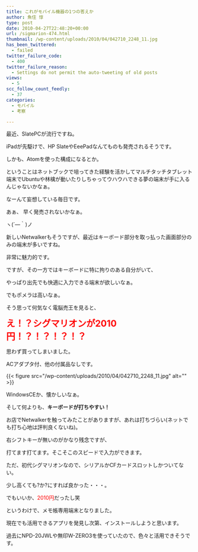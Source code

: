 ```yaml
---
title: これがモバイル機器の1つの答えか
author: 魚住 惇
type: post
date: 2010-04-27T22:48:20+00:00
url: /sigmarion-474.html
thumbnail: /wp-content/uploads/2010/04/042710_2248_11.jpg
has_been_twittered:
  - failed
twitter_failure_code:
  - 400
twitter_failure_reason:
  - Settings do not permit the auto-tweeting of old posts
views:
  - 5
scc_follow_count_feedly:
  - 37
categories:
  - モバイル
  - 考察

---
```

最近、SlatePCが流行ですね。</p> 

<!--more-->

iPadが先駆けで、HP SlateやEeePadなんてものも発売されるそうです。</p> 

しかも、Atomを使った構成になるとか。</p> 

ということはネットブックで培ってきた経験を活かしてマルチタッチタブレット端末でUbuntuや林檎が動いたりしちゃってウハウハできる夢の端末が手に入るんじゃないかなぁ。</p> 

なーんて妄想している毎日です。</p> 

あぁ、 早く発売されないかなぁ。

ヽ(´―｀)ノ</p> 

新しいNetwalkerもそうですが、最近はキーボード部分を取っ払った画面部分のみの端末が多いですね。</p> 

非常に魅力的です。</p> 

ですが、その一方ではキーボードに特に拘りのある自分がいて、</p> 

やっぱり出先でも快適に入力できる端末が欲しいなぁ。

でもポメラは高いなぁ。</p> 

そう思って何気なく電脳売王を見ると、</p> 

<span style="color: red; font-size: 18pt;"><b>え！？シグマリオンが2010円！？！？！？！？</b></span></p> 

思わず買ってしまいました。

ACアダプタ付、他の付属品なしです。

{{< figure src="/wp-content/uploads/2010/04/042710_2248_11.jpg" alt="" >}} 

WindowsCEか、懐かしいなぁ。</p> 

そして何よりも、**キーボードが打ちやすい！**

お店でNetwalkerを触ってみたことがありますが、あれは打ちづらい(ネットでも打ち心地は評判良くないね)。</p> 

右シフトキーが無いのがかなり残念ですが、

打てます打てます。そこそこのスピードで入力ができます。

ただ、初代シグマリオンなので、シリアルかCFカードスロットしかついてない。

少し高くても?か?にすれば良かった・・・。

でもいいか、<span style="color: red;">2010円</span>だったし笑</p> 

というわけで、メモ帳専用端末となりました。

現在でも活用できるアプリを発見し次第、インストールしようと思います。</p> 

過去にNPD-20JWLや無印W-ZERO3を使っていたので、色々と活用できそうです。
